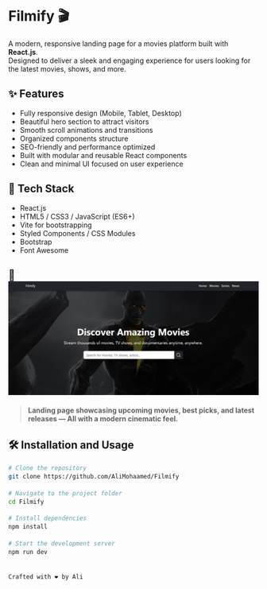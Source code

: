 # Filmify 🎬

A modern, responsive landing page for a movies platform built with **React.js**.  
Designed to deliver a sleek and engaging experience for users looking for the latest movies, shows, and more.

## ✨ Features

- Fully responsive design (Mobile, Tablet, Desktop)
- Beautiful hero section to attract visitors
- Smooth scroll animations and transitions
- Organized components structure
- SEO-friendly and performance optimized
- Built with modular and reusable React components
- Clean and minimal UI focused on user experience

## 🚀 Tech Stack

- React.js
- HTML5 / CSS3 / JavaScript (ES6+)
- Vite for bootstrapping
- Styled Components / CSS Modules
- Bootstrap
- Font Awesome


## 📸 ![alt text](./public/images/sc.png)

> **Landing page showcasing upcoming movies, best picks, and latest releases — All with a modern cinematic feel.**

## 🛠️ Installation and Usage

```bash
# Clone the repository
git clone https://github.com/AliMohaamed/Filmify

# Navigate to the project folder
cd Filmify

# Install dependencies
npm install

# Start the development server
npm run dev


Crafted with ❤️ by Ali 
